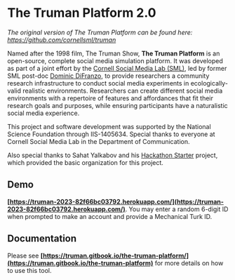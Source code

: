 The Truman Platform 2.0
=======================
_The original version of The Truman Platform can be found here: https://github.com/cornellsml/truman_ 

Named after the 1998 film, The Truman Show, **The Truman Platform** is an open-source, complete social media simulation platform. It was developed as part of a joint effort by the [Cornell Social Media Lab (SML)](https://socialmedialab.cornell.edu/), led by former SML post-doc [Dominic DiFranzo](https://difranzo.com/), to provide researchers a community research infrastructure to conduct social media experiments in ecologically-valid realistic environments. Researchers can create different social media environments with a repertoire of features and affordances that fit their research goals and purposes, while ensuring participants have a naturalistic social media experience. 

This project and software development was supported by the National Science Foundation through IIS-1405634. Special thanks to everyone at Cornell Social Media Lab in the Department of Communication. 

Also special thanks to Sahat Yalkabov and his [Hackathon Starter](https://github.com/sahat/hackathon-starter) project, which provided the basic organization for this project. 

## **Demo**
**[https://truman-2023-82f66bc03792.herokuapp.com/](https://truman-2023-82f66bc03792.herokuapp.com/)**. You may enter a random 6-digit ID when prompted to make an account and provide a Mechanical Turk ID.

## **Documentation**
Please see **[https://truman.gitbook.io/the-truman-platform/](https://truman.gitbook.io/the-truman-platform)** for more details on how to use this tool.
